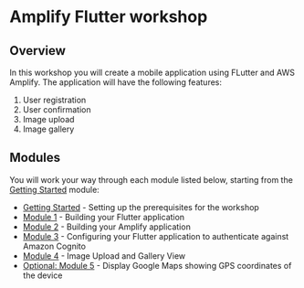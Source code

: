 # Amplify Flutter workshop

## Overview

In this workshop you will create a mobile application using FLutter and AWS Amplify. The application will have the following features:

1. User registration
2. User confirmation
3. Image upload
4. Image gallery

## Modules

You will work your way through each module listed below, starting from the [Getting Started](./getting-started/README.md) module:

* [Getting Started](./getting-started/README.md) - Setting up the prerequisites for the workshop
* [Module 1](./module1/README.md) - Building your Flutter application
* [Module 2](./module2/README.md) - Building your Amplify application
* [Module 3](./module3/README.md) - Configuring your Flutter application to authenticate against Amazon Cognito
* [Module 4](./module4/README.md) - Image Upload and Gallery View
* [Optional: Module 5](./module5/README.md) - Display Google Maps showing GPS coordinates of the device